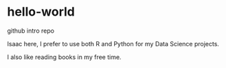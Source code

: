 # hello-world
github intro repo

Isaac here, I prefer to use both R and Python for my Data Science projects.

I also like reading books in my free time.

